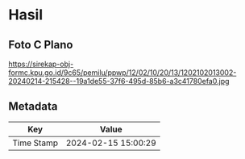 # Hasil

## Foto C Plano

https://sirekap-obj-formc.kpu.go.id/9c65/pemilu/ppwp/12/02/10/20/13/1202102013002-20240214-215428--19a1de55-37f6-495d-85b6-a3c41780efa0.jpg


## Metadata

| Key        | Value               |
| ---------- | ------------------- |
| Time Stamp | 2024-02-15 15:00:29 |



